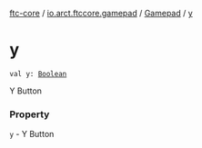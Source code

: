 [ftc-core](../../index.md) / [io.arct.ftccore.gamepad](../index.md) / [Gamepad](index.md) / [y](./y.md)

# y

`val y: `[`Boolean`](https://kotlinlang.org/api/latest/jvm/stdlib/kotlin/-boolean/index.html)

Y Button

### Property

`y` - Y Button